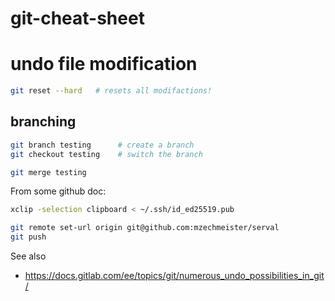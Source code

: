 # git-cheat-sheet

# undo file modification
```bash
git reset --hard   # resets all modifactions!
```

## branching

```bash
git branch testing      # create a branch   
git checkout testing    # switch the branch

git merge testing
```



From some github doc:
```bash
xclip -selection clipboard < ~/.ssh/id_ed25519.pub

git remote set-url origin git@github.com:mzechmeister/serval
git push
```

See also
* https://docs.gitlab.com/ee/topics/git/numerous_undo_possibilities_in_git/
